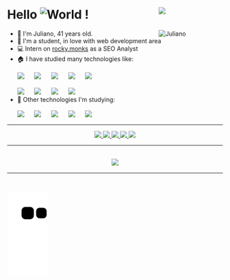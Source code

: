 # Hello <img src="https://i.imgur.com/wsfoqg4.gif" alt="World" title="World" width="40" /> ! <img src="https://i.imgur.com/C3zYww2.png" align="right" width="150"/>

<img src="https://i.imgur.com/65UAniY.png" alt="Juliano" title="Juliano" width="150" align="right">

- :raising_hand: I'm Juliano, 41 years old.
- :school: I'm a student, in love with web development area
- :computer: Intern on [rocky.monks](https://rocky.ag) as a SEO Analyst
- :house: I have studied many technologies like:<br><br>
&Tab; <img src="https://cdn.jsdelivr.net/gh/devicons/devicon/icons/python/python-original-wordmark.svg" width="40" /> &nbsp;&nbsp;&nbsp;&nbsp;
&Tab; <img src="https://cdn.jsdelivr.net/gh/devicons/devicon/icons/html5/html5-original-wordmark.svg" width="40" /> &nbsp;&nbsp;&nbsp;&nbsp;
&Tab; <img src="https://cdn.jsdelivr.net/gh/devicons/devicon/icons/css3/css3-original-wordmark.svg" width="40" /> &nbsp;&nbsp;&nbsp;&nbsp;
&Tab; <img src="https://cdn.jsdelivr.net/gh/devicons/devicon/icons/javascript/javascript-original.svg" width="40"/> &nbsp;&nbsp;&nbsp;&nbsp;
&Tab; <img src="https://cdn.jsdelivr.net/gh/devicons/devicon/icons/cplusplus/cplusplus-original.svg" width="40" /><br><br>
&Tab; <img src="https://cdn.jsdelivr.net/gh/devicons/devicon/icons/linux/linux-original.svg" width="40" /> &nbsp;&nbsp;&nbsp;&nbsp;
&Tab; <img src="https://cdn.jsdelivr.net/gh/devicons/devicon/icons/mysql/mysql-original-wordmark.svg" width="40" /> &nbsp;&nbsp;&nbsp;&nbsp;
&Tab; <img src="https://cdn.jsdelivr.net/gh/devicons/devicon/icons/postgresql/postgresql-plain-wordmark.svg" width="40" /> &nbsp;&nbsp;&nbsp;&nbsp;
&Tab; <img src="https://cdn.jsdelivr.net/gh/devicons/devicon/icons/git/git-original.svg" width="40" /> &nbsp;&nbsp;&nbsp;&nbsp;
- :book: Other technologies I'm studying:<br><br>
&Tab; <img src="https://cdn.jsdelivr.net/gh/devicons/devicon/icons/react/react-original-wordmark.svg" width="40" /> &nbsp;&nbsp;&nbsp;&nbsp;
&Tab; <img src="https://cdn.jsdelivr.net/gh/devicons/devicon/icons/docker/docker-original-wordmark.svg" width="40" /> &nbsp;&nbsp;&nbsp;&nbsp;
&Tab; <img src="https://cdn.jsdelivr.net/gh/devicons/devicon/icons/django/django-original.svg" width="40" /> &nbsp;&nbsp;&nbsp;&nbsp;
&Tab; <img src="https://cdn.jsdelivr.net/gh/devicons/devicon/icons/nextjs/nextjs-original-wordmark.svg" width="40" /> &nbsp;&nbsp;&nbsp;&nbsp;
&Tab; <img src="https://cdn.jsdelivr.net/gh/devicons/devicon/icons/nodejs/nodejs-original-wordmark.svg" width="40" /> &nbsp;&nbsp;&nbsp;&nbsp;
<hr>
<div align=center>
  <a href="https://www.linkedin.com/in/juliano-lopes-votorantim-sp/" target="_blank">
    <img src="https://img.shields.io/badge/-LinkedIn-%230077B5?style=for-the-badge&logo=linkedin&logoColor=white" target="_blank">
  </a>
  <a href="https://github.com/ju-c-lopes" target="_blank">
    <img src="https://img.shields.io/badge/Github-292929?style=for-the-badge&logo=github&logoColor=white" target="_blank">
  </a>
  <a href="https://twitter.com/JuCLops" target="_blank">
    <img src="https://img.shields.io/badge/Twitter-0099FF?style=for-the-badge&logo=twitter&logoColor=white" target="_blank">
  </a> 
  <a href="https://instagram.com/ju.c.lopes/" target="_blank">
    <img src="https://img.shields.io/badge/-Instagram-%23E41C6F?style=for-the-badge&logo=instagram&logoColor=white" target="_blank">
  </a>
  <a href = "mailto:juliano.co.lopes@gmail.com">
    <img src="https://img.shields.io/badge/Gmail-D14836?style=for-the-badge&logo=gmail&logoColor=white" target="_blank">
  </a>
</div>
<hr><br>
<div align=center>
  <a href="https://github.com/ju-c-lopes">
  <img height="180em" src="https://github-readme-stats.vercel.app/api/top-langs/?username=ju-c-lopes&layout=compact&langs_count=7&theme=dark"/>
</div>
<hr><br>
  
![Snake animation](https://github.com/ju-c-lopes/ju-c-lopes/blob/output/github-contribution-grid-snake.svg)


